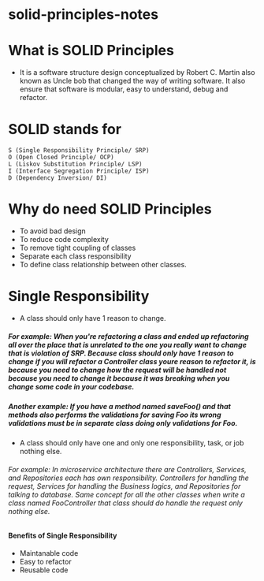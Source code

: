 # solid-principles-notes

# What is SOLID Principles
- It is a software structure design conceptualized by Robert C. Martin also known as Uncle bob that changed the way of writing software. It also ensure that software is modular, easy to understand, debug and refactor.

# SOLID stands for
`S (Single Responsibility Principle/ SRP)`  
`O (Open Closed Principle/ OCP)`  
`L (Liskov Substitution Principle/ LSP)`  
`I (Interface Segregation Principle/ ISP)`  
`D (Dependency Inversion/ DI)`  

# Why do need SOLID Principles
- To avoid bad design
- To reduce code complexity
- To remove tight coupling of classes
- Separate each class responsibility 
- To define class relationship between other classes.

# Single Responsibility
- A class should only have 1 reason to change.
##### For example: When you're refactoring a class and ended up refactoring all over the place that is unrelated to the one you really want to change that is violation of SRP. Because class should only have 1 reason to change if you will refactor a Controller class youre reason to refactor it, is because you need to change how the request will be handled not because you need to change it because it was breaking when you change some code in your codebase.

##### Another example: If you have a method named saveFoo() and that methods also performs the validations for saving Foo its wrong validations must be in separate class doing only validations for Foo.

- A class should only have one and only one responsibility, task, or job nothing else. 
###### For example: In microservice architecture there are Controllers, Services, and Repositories each has own responsibility. Controllers for handling the request, Services for handling the Business logics, and Repositories for talking to database. Same concept for all the other classes when write a class named FooController that class should do handle the request only nothing else.

#### Benefits of Single Responsibility
- Maintanable code
- Easy to refactor
- Reusable code


